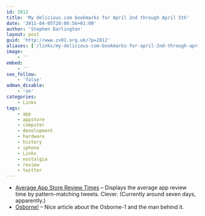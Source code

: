```yaml
---
id: 2812
title: 'My delicious.com bookmarks for April 2nd through April 5th'
date: '2011-04-05T20:00:56+01:00'
author: 'Stephen Darlington'
layout: post
guid: 'http://www.zx81.org.uk/?p=2812'
aliases: ['/links/my-delicious-com-bookmarks-for-april-2nd-through-april-5th.html']
image:
    - ''
embed:
    - ''
seo_follow:
    - 'false'
adman_disable:
    - 'on'
categories:
    - Links
tags:
    - app
    - appstore
    - computer
    - development
    - hardware
    - history
    - iphone
    - Links
    - nostalgia
    - review
    - twitter
---
```


- [Average App Store Review Times](http://reviewtimes.shinydevelopment.com/) – Displays the average app review time by pattern-matching tweets. Clever. (Currently around seven days, apparently.)
- [Osborne!](http://technologizer.com/2011/04/01/osborne-computer/) – Nice article about the Osborne-1 and the man behind it.